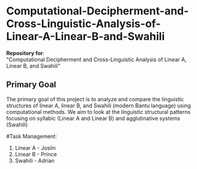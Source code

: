 # Computational-Decipherment-and-Cross-Linguistic-Analysis-of-Linear-A-Linear-B-and-Swahili

**Repository for**:  
"Computational Decipherment and Cross-Linguistic Analysis of Linear A, Linear B, and Swahili"

## Primary Goal

The primary goal of this project is to analyze and compare the linguistic structures of linear A, linear B, and Swahili (modern Bantu language) using computational methods. We aim to look at the linguistic structural patterns focusing on syllabic (Linear A and Linear B) and agglutinative systems (Swahili)

#Task Management:
1. Linear A - Joslin
2. Linear B - Prince
3. Swahili - Adrian 

